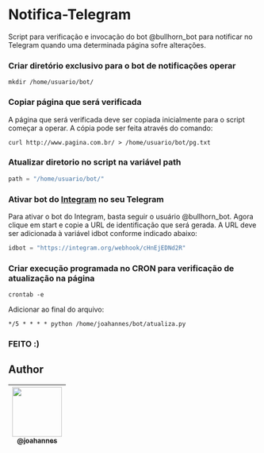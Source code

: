 
# Notifica-Telegram
Script para verificação e invocação do bot @bullhorn_bot para notificar no Telegram quando uma determinada página sofre alterações.

### Criar diretório exclusivo para o bot de notificações operar ###
	
```shellscript
mkdir /home/usuario/bot/
```

### Copiar página que será verificada ####

A página que será verificada deve ser copiada inicialmente para o script começar a operar. A cópia pode ser feita através do comando:
	
```shellscript
curl http://www.pagina.com.br/ > /home/usuario/bot/pg.txt
```

### Atualizar diretorio no script na variável path

```python
path = "/home/usuario/bot/"
```

### Ativar bot do [Integram](https://integram.org/) no seu Telegram

Para ativar o bot do Integram, basta seguir o usuário @bullhorn_bot. Agora clique em start e copie a URL de identificação que será gerada. A URL deve ser adicionada à variável idbot conforme indicado abaixo:

```python
idbot = "https://integram.org/webhook/cHnEjEDNd2R"
```

### Criar execução programada no CRON para verificação de atualização na página ###

```shellscript
crontab -e
```

Adicionar ao final do arquivo:
	
```shellscript
*/5 * * * * python /home/joahannes/bot/atualiza.py
```

### FEITO :)

## Author

| [<img src="https://avatars3.githubusercontent.com/u/10536588?s=460&v=4" height="100" width="100"><br><sub>@joahannes</sub>](https://github.com/joahannes) |
| :---: |
